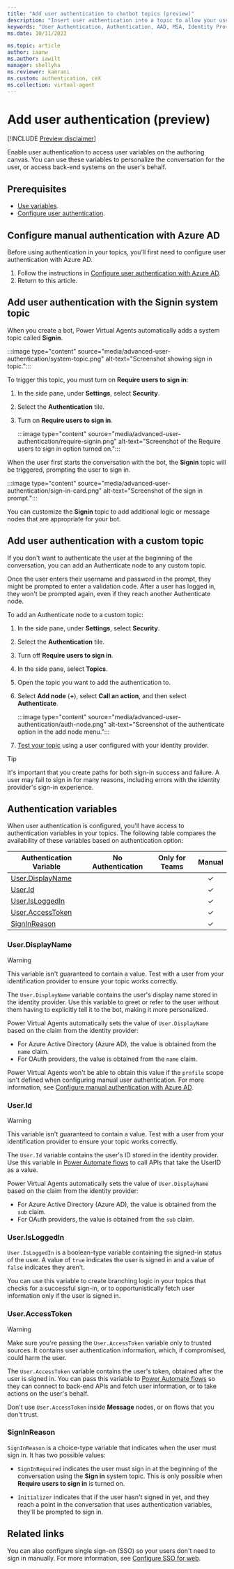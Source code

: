 ```yaml
---
title: "Add user authentication to chatbot topics (preview)"
description: "Insert user authentication into a topic to allow your users to sign in directly within a conversation in Power Virtual Agents preview."
keywords: "User Authentication, Authentication, AAD, MSA, Identity Provider, PVA"
ms.date: 10/11/2022

ms.topic: article
author: iaanw
ms.author: iawilt
manager: shellyha
ms.reviewer: kamrani
ms.custom: authentication, ceX
ms.collection: virtual-agent
---
```


# Add user authentication (preview)

[!INCLUDE [Preview disclaimer](includes/public-preview-disclaimer.md)]

Enable user authentication to access user variables on the authoring canvas. You can use these variables to personalize the conversation for the user, or access back-end systems on the user's behalf.

## Prerequisites

- [Use variables](authoring-variables.md).
- [Configure user authentication](configuration-end-user-authentication.md).

## Configure manual authentication with Azure AD

Before using authentication in your topics, you'll first need to configure user authentication with Azure AD.

1. Follow the instructions in [Configure user authentication with Azure AD](configuration-authentication-azure-ad.md).
1. Return to this article.

## Add user authentication with the Signin system topic

When you create a bot, Power Virtual Agents automatically adds a system topic called **Signin**.

:::image type="content" source="media/advanced-user-authentication/system-topic.png" alt-text="Screenshot showing sign in topic.":::

To trigger this topic, you must turn on **Require users to sign in**:

1. In the side pane, under **Settings**, select **Security**.

1. Select the **Authentication** tile.

1. Turn on **Require users to sign in**.

    :::image type="content" source="media/advanced-user-authentication/require-signin.png" alt-text="Screenshot of the Require users to sign in option turned on.":::

When the user first starts the conversation with the bot, the **Signin** topic will be triggered, prompting the user to sign in.

:::image type="content" source="media/advanced-user-authentication/sign-in-card.png" alt-text="Screenshot of the sign in prompt.":::

You can customize the **Signin** topic to add additional logic or message nodes that are appropriate for your bot.

## Add user authentication with a custom topic

If you don't want to authenticate the user at the beginning of the conversation, you can add an Authenticate node to any custom topic.

Once the user enters their username and password in the prompt, they might be prompted to enter a validation code. After a user has logged in, they won't be prompted again, even if they reach another Authenticate node.

To add an Authenticate node to a custom topic:

1. In the side pane, under **Settings**, select **Security**.

1. Select the **Authentication** tile.

1. Turn off **Require users to sign in**.

1. In the side pane, select **Topics**.

1. Open the topic you want to add the authentication to.

1. Select **Add node** (**+**), select **Call an action**, and then select **Authenticate**.

    :::image type="content" source="media/advanced-user-authentication/auth-node.png" alt-text="Screenshot of the authenticate option in the add node menu.":::

1. [Test your topic](authoring-test-bot.md) using a user configured with your identity provider.

> [!TIP]
> It's important that you create paths for both sign-in success and failure. A user may fail to sign in for many reasons, including errors with the identity provider's sign-in experience.

## Authentication variables

When user authentication is configured, you'll have access to authentication variables in your topics. The following table compares the availability of these variables based on authentication option:

| Authentication Variable | No Authentication | Only for Teams | Manual |
| ----------------------- | :---------------: | :------------: | :----: |
| [User.DisplayName][1]   |                   |                |   ✓    |
| [User.Id][2]            |                   |                |   ✓    |
| [User.IsLoggedIn][3]    |                   |                |   ✓    |
| [User.AccessToken][4]   |                   |                |   ✓    |
| [SignInReason][5]       |                   |                |   ✓    |

[1]: #userdisplayname
[2]: #userid
[3]: #userisloggedin
[4]: #useraccesstoken
[5]: #signinreason

### User.DisplayName

> [!WARNING]
> This variable isn't guaranteed to contain a value. Test with a user from your identification provider to ensure your topic works correctly.

The `User.DisplayName` variable contains the user's display name stored in the identity provider. Use this variable to greet or refer to the user without them having to explicitly tell it to the bot, making it more personalized.

Power Virtual Agents automatically sets the value of `User.DisplayName` based on the claim from the identity provider:

- For Azure Active Directory (Azure AD), the value is obtained from the `name` claim.
- For OAuth providers, the value is obtained from the `name` claim.

Power Virtual Agents won't be able to obtain this value if the `profile` scope isn't defined when configuring manual user authentication. For more information, see [Configure manual authentication with Azure AD](#configure-manual-authentication-with-azure-ad).

### User.Id

> [!WARNING]
> This variable isn't guaranteed to contain a value. Test with a user from your identification provider to ensure your topic works correctly.

The `User.Id` variable contains the user's ID stored in the identity provider. Use this variable in [Power Automate flows](advanced-flow.md) to call APIs that take the UserID as a value.

Power Virtual Agents automatically sets the value of `User.DisplayName` based on the claim from the identity provider:

- For Azure Active Directory (Azure AD), the value is obtained from the `sub` claim.
- For OAuth providers, the value is obtained from the `sub` claim.

### User.IsLoggedIn

`User.IsLoggedIn` is a boolean-type variable containing the signed-in status of the user. A value of `true` indicates the user is signed in and a value of `false` indicates they aren't.

You can use this variable to create branching logic in your topics that checks for a successful sign-in, or to opportunistically fetch user information only if the user is signed in.

### User.AccessToken

> [!WARNING]
> Make sure you're passing the `User.AccessToken` variable only to trusted sources. It contains user authentication information, which, if compromised, could harm the user.

The `User.AccessToken` variable contains the user's token, obtained after the user is signed in. You can pass this variable to [Power Automate flows](advanced-flow.md) so they can connect to back-end APIs and fetch user information, or to take actions on the user's behalf.

Don't use `User.AccessToken` inside **Message** nodes, or on flows that you don't trust.

### SignInReason

`SignInReason` is a choice-type variable that indicates when the user must sign in. It has two possible values:

- `SignInRequired` indicates the user must sign in at the beginning of the conversation using the **Sign in** system topic. This is only possible when **Require users to sign in** is turned on.

- `Initializer` indicates that if the user hasn't signed in yet, and they reach a point in the conversation that uses authentication variables, they'll be prompted to sign in.

## Related links

You can also configure single sign-on (SSO) so your users don't need to sign in manually. For more information, see [Configure SSO for web](configure-web-sso.md).
